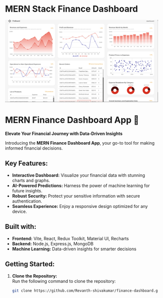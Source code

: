 # MERN Stack Finance Dashboard

![Dashboard Screenshot](demo.png)

# MERN Finance Dashboard App 🚀

**Elevate Your Financial Journey with Data-Driven Insights**

Introducing the **MERN Finance Dashboard App**, your go-to tool for making informed financial decisions.

## Key Features:
- **Interactive Dashboard:** Visualize your financial data with stunning charts and graphs.
- **AI-Powered Predictions:** Harness the power of machine learning for future insights.
- **Robust Security:** Protect your sensitive information with secure authentication.
- **Seamless Experience:** Enjoy a responsive design optimized for any device.

## Built with:
- **Frontend:** Vite, React, Redux Toolkit, Material UI, Recharts
- **Backend:** Node.js, Express.js, MongoDB
- **Machine Learning:** Data-driven insights for smarter decisions

## Getting Started:

1. **Clone the Repository:**  
   Run the following command to clone the repository:  
   ```bash
   git clone https://github.com/Revanth-shivakumar/finance-dashboard.git
